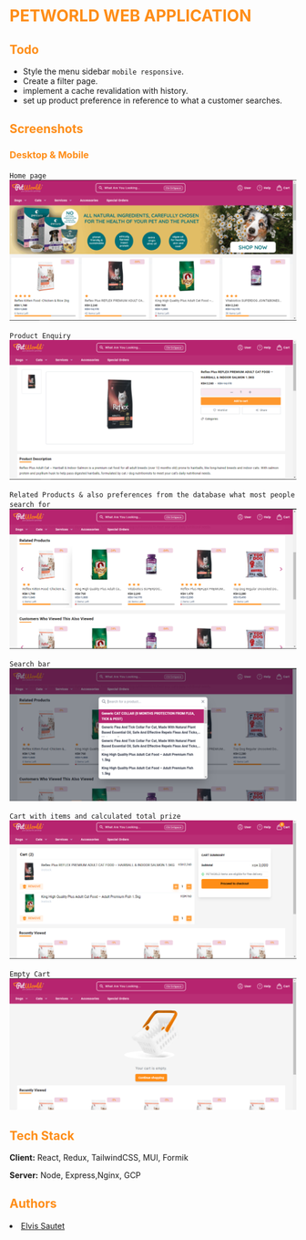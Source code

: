 <h1 style="color:#FE8D17">PETWORLD WEB APPLICATION</h1>

<h2 style="color:#FE8D17">Todo</h2>

- Style the menu sidebar `mobile responsive`.
- Create a filter page.
- implement a cache revalidation with history.
- set up product preference in reference to what a customer searches.

<h2 style="color:#FE8D17">Screenshots</h2>

<h3 style="color:#FE8D17">Desktop & Mobile</h3>

`Home page`
![App Screenshot1](/screenshots/desktop/snap1.png)

`Product Enquiry`
![App Screenshot1](/screenshots/desktop/snap2.png)

`Related Products & also preferences from the database what most people search for`
![App Screenshot1](/screenshots/desktop/snap3.png)

`Search bar`
![App Screenshot1](/screenshots/desktop/snap5.png)

`Cart with items and calculated total prize`
![App Screenshot1](/screenshots/desktop/snap7.png)

`Empty Cart`
![App Screenshot1](/screenshots/desktop/snap6.png)

<h2 style="color:#FE8D17">Tech Stack</h2>

**Client:** React, Redux, TailwindCSS, MUI, Formik

**Server:** Node, Express,Nginx, GCP

<h2 style="color:#FE8D17">Authors</h2>

<li>
<a href="https://www.github.com/elvis-sautet" style="text-white">Elvis Sautet</a>
</li>
